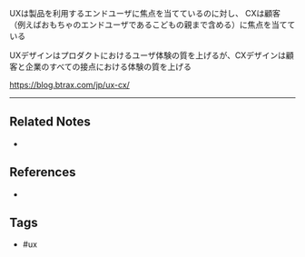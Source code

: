 UXは製品を利用するエンドユーザに焦点を当てているのに対し、
CXは顧客（例えばおもちゃのエンドユーザであるこどもの親まで含める）に焦点を当てている

UXデザインはプロダクトにおけるユーザ体験の質を上げるが、CXデザインは顧客と企業のすべての接点における体験の質を上げる

https://blog.btrax.com/jp/ux-cx/

---
## Related Notes
- 

## References
- 

## Tags
- #ux